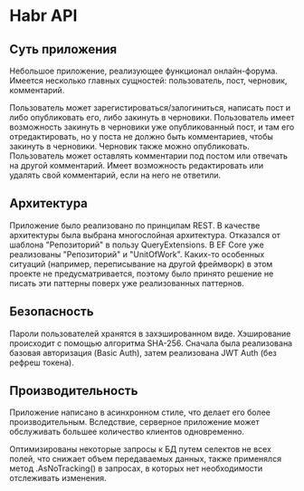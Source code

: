 # Habr API
## Суть приложения
Небольшое приложение, реализующее функционал онлайн-форума. 
Имеется несколько главных сущностей: пользователь, пост, черновик, комментарий.

Пользователь может зарегистироваться/залогиниться, написать пост и либо опубликовать его, либо закинуть в черновики.
Пользователь имеет возможность закинуть в черновики уже опубликованный пост, и там его отредактировать, но у поста не должно быть комментариев, чтобы закинуть в черновики. Черновик также можно опубликовать.
Пользователь может оставлять комментарии под постом или отвечать на другой комментарий. Имеет возможность редактировать или удалять свой комментарий, если на него не ответили.  

## Архитектура
Приложение было реализовано по принципам REST. 
В качестве архитектуры была выбрана многослойная архитектура.
Отказался от шаблона "Репозиторий" в пользу QueryExtensions. В EF Core уже реализованы "Репозиторий" и "UnitOfWork".
Каких-то особенных ситуаций (например, переписывание на другой фреймворк) в этом проекте не предусматривается, поэтому
было принято решение не писать эти паттерны поверх уже реализованных паттернов.

## Безопасность
Пароли пользователей хранятся в захэшированном виде. Хэширование происходит с помощью алгоритма SHA-256.
Сначала была реализована базовая авторизация (Basic Auth), затем реализована JWT Auth (без рефреш токена).

## Производительность
Приложение написано в асинхронном стиле, что делает его более производительным. Вследствие, серверное приложение может обслуживать 
большее количество клиентов одновременно.

Оптимизированы некоторые запросы к БД путем селектов не всех полей, что снижает объем передаваемых данных,
также применялся метод .AsNoTracking() в запросах, в которых нет необходимости отслеживать изменения.  
